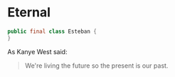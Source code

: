 # Eternal

```java
public final class Esteban {
}
```
As Kanye West said:

> We're living the future so
> the present is our past.
